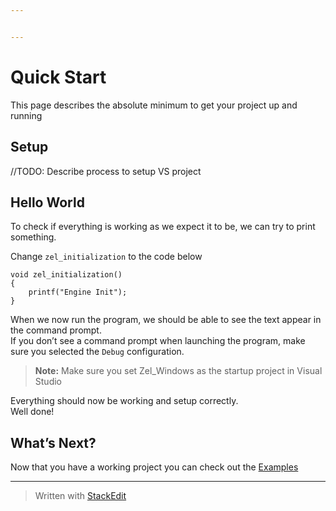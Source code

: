 ```yaml
---


---
```


<h1 id="quick-start">Quick Start</h1>
<p>This page describes the absolute minimum to get your project up and running</p>
<h2 id="setup">Setup</h2>
<p>//TODO: Describe process to setup VS project</p>
<h2 id="hello-world">Hello World</h2>
<p>To check if everything is working as we expect it to be, we can try to print something.</p>
<p>Change  <code>zel_initialization</code> to the code below</p>
<pre class=" language-c"><code class="prism ++ language-c"><span class="token keyword">void</span> <span class="token function">zel_initialization</span><span class="token punctuation">(</span><span class="token punctuation">)</span>
<span class="token punctuation">{</span>
   	<span class="token function">printf</span><span class="token punctuation">(</span><span class="token string">"Engine Init"</span><span class="token punctuation">)</span><span class="token punctuation">;</span>
<span class="token punctuation">}</span>
</code></pre>
<p>When we now run the program, we should be able to see the text appear in the command prompt.<br>
If you don’t see a command prompt when launching the program, make sure you selected the <code>Debug</code> configuration.</p>
<blockquote>
<p><strong>Note:</strong> Make sure you set Zel_Windows as the startup project in Visual Studio</p>
</blockquote>
<p>Everything should now be working and setup correctly.<br>
Well done!</p>
<h2 id="whats-next">What’s Next?</h2>
<p>Now that you have a working project you can check out the <a href="../Examples">Examples</a></p>
<hr>
<blockquote>
<p>Written with <a href="https://stackedit.io/">StackEdit</a></p>
</blockquote>

